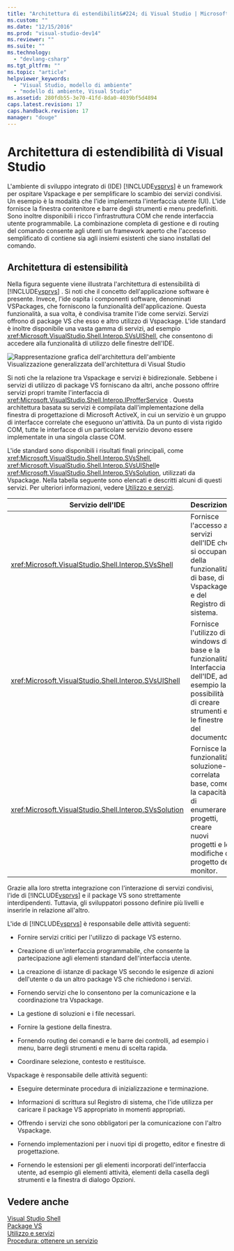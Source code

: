 ```yaml
---
title: "Architettura di estendibilit&#224; di Visual Studio | Microsoft Docs"
ms.custom: ""
ms.date: "12/15/2016"
ms.prod: "visual-studio-dev14"
ms.reviewer: ""
ms.suite: ""
ms.technology: 
  - "devlang-csharp"
ms.tgt_pltfrm: ""
ms.topic: "article"
helpviewer_keywords: 
  - "Visual Studio, modello di ambiente"
  - "modello di ambiente, Visual Studio"
ms.assetid: 280fdb55-3e70-41fd-8da0-4039bf5d4894
caps.latest.revision: 17
caps.handback.revision: 17
manager: "douge"
---
```

# Architettura di estendibilit&#224; di Visual Studio
L'ambiente di sviluppo integrato di \(IDE\) [!INCLUDE[vsprvs](../assembler/masm/includes/vsprvs_md.md)] è un framework per ospitare Vspackage e per semplificare lo scambio dei servizi condivisi.  Un esempio è la modalità che l'ide implementa l'interfaccia utente \(UI\).  L'ide fornisce la finestra contenitore e barre degli strumenti e menu predefiniti.  Sono inoltre disponibili i ricco l'infrastruttura COM che rende interfaccia utente programmabile.  La combinazione completa di gestione e di routing del comando consente agli utenti un framework aperto che l'accesso semplificato di contiene sia agli insiemi esistenti che siano installati del comando.  
  
## Architettura di estensibilità  
 Nella figura seguente viene illustrata l'architettura di estensibilità di [!INCLUDE[vsprvs](../assembler/masm/includes/vsprvs_md.md)] .  Si noti che il concetto dell'applicazione software è presente.  Invece, l'ide ospita i componenti software, denominati VSPackages, che forniscono la funzionalità dell'applicazione.  Questa funzionalità, a sua volta, è condivisa tramite l'ide come servizi.  Servizi offrono di package VS che esso e altro utilizzo di Vspackage.  L'ide standard è inoltre disponibile una vasta gamma di servizi, ad esempio <xref:Microsoft.VisualStudio.Shell.Interop.SVsUIShell>, che consentono di accedere alla funzionalità di utilizzo delle finestre dell'IDE.  
  
 ![Rappresentazione grafica dell'architettura dell'ambiente](../misc/media/environment.png "environment")  
Visualizzazione generalizzata dell'architettura di Visual Studio  
  
 Si noti che la relazione tra Vspackage e servizi è bidirezionale.  Sebbene i servizi di utilizzo di package VS forniscano da altri, anche possono offrire servizi propri tramite l'interfaccia di <xref:Microsoft.VisualStudio.Shell.Interop.IProfferService> .  Questa architettura basata su servizi è compilata dall'implementazione della finestra di progettazione di Microsoft ActiveX, in cui un servizio è un gruppo di interfacce correlate che eseguono un'attività.  Da un punto di vista rigido COM, tutte le interfacce di un particolare servizio devono essere implementate in una singola classe COM.  
  
 L'ide standard sono disponibili i risultati finali principali, come <xref:Microsoft.VisualStudio.Shell.Interop.SVsShell>, <xref:Microsoft.VisualStudio.Shell.Interop.SVsUIShell>e <xref:Microsoft.VisualStudio.Shell.Interop.SVsSolution>, utilizzati da Vspackage.  Nella tabella seguente sono elencati e descritti alcuni di questi servizi.  Per ulteriori informazioni, vedere [Utilizzo e servizi](../Topic/Using%20and%20Providing%20Services.md).  
  
|Servizio dell'IDE|Descrizione|  
|-----------------------|-----------------|  
|<xref:Microsoft.VisualStudio.Shell.Interop.SVsShell>|Fornisce l'accesso ai servizi dell'IDE che si occupano della funzionalità di base, di Vspackage e del Registro di sistema.|  
|<xref:Microsoft.VisualStudio.Shell.Interop.SVsUIShell>|Fornisce l'utilizzo di windows di base e la funzionalità Interfaccia dell'IDE, ad esempio la possibilità di creare strumenti e le finestre del documento.|  
|<xref:Microsoft.VisualStudio.Shell.Interop.SVsSolution>|Fornisce la funzionalità soluzione\-correlata base, come la capacità di enumerare i progetti, creare nuovi progetti e le modifiche di progetto del monitor.|  
  
 Grazie alla loro stretta integrazione con l'interazione di servizi condivisi, l'ide di [!INCLUDE[vsprvs](../assembler/masm/includes/vsprvs_md.md)] e il package VS sono strettamente interdipendenti.  Tuttavia, gli sviluppatori possono definire più livelli e inserirle in relazione all'altro.  
  
 L'ide di [!INCLUDE[vsprvs](../assembler/masm/includes/vsprvs_md.md)] è responsabile delle attività seguenti:  
  
-   Fornire servizi critici per l'utilizzo di package VS esterno.  
  
-   Creazione di un'interfaccia programmabile, che consente la partecipazione agli elementi standard dell'interfaccia utente.  
  
-   La creazione di istanze di package VS secondo le esigenze di azioni dell'utente o da un altro package VS che richiedono i servizi.  
  
-   Fornendo servizi che lo consentono per la comunicazione e la coordinazione tra Vspackage.  
  
-   La gestione di soluzioni e i file necessari.  
  
-   Fornire la gestione della finestra.  
  
-   Fornendo routing dei comandi e le barre dei controlli, ad esempio i menu, barre degli strumenti e menu di scelta rapida.  
  
-   Coordinare selezione, contesto e restituisce.  
  
 Vspackage è responsabile delle attività seguenti:  
  
-   Eseguire determinate procedura di inizializzazione e terminazione.  
  
-   Informazioni di scrittura sul Registro di sistema, che l'ide utilizza per caricare il package VS appropriato in momenti appropriati.  
  
-   Offrendo i servizi che sono obbligatori per la comunicazione con l'altro Vspackage.  
  
-   Fornendo implementazioni per i nuovi tipi di progetto, editor e finestre di progettazione.  
  
-   Fornendo le estensioni per gli elementi incorporati dell'interfaccia utente, ad esempio gli elementi attività, elementi della casella degli strumenti e la finestra di dialogo Opzioni.  
  
## Vedere anche  
 [Visual Studio Shell](../Topic/Visual%20Studio%20Shell.md)   
 [Package VS](../Topic/VSPackages.md)   
 [Utilizzo e servizi](../Topic/Using%20and%20Providing%20Services.md)   
 [Procedura: ottenere un servizio](../Topic/How%20to:%20Get%20a%20Service.md)